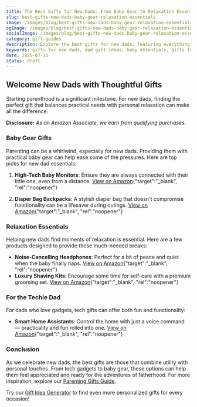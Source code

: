 ```yaml
---
title: The Best Gifts for New Dads: From Baby Gear to Relaxation Essentials
slug: best-gifts-new-dads-baby-gear-relaxation-essentials
image: /images/blog/best-gifts-new-dads-baby-gear-relaxation-essentials/best-gifts-new-dads-baby-gear-relaxation-essentials-banner.webp
ogImage: /images/blog/best-gifts-new-dads-baby-gear-relaxation-essentials/best-gifts-new-dads-baby-gear-relaxation-essentials-og.webp
socialImage: /images/blog/best-gifts-new-dads-baby-gear-relaxation-essentials/best-gifts-new-dads-baby-gear-relaxation-essentials-social.webp
category: gift-guides
description: Explore the best gifts for new dads, featuring everything from practical baby gear to pampering relaxation items.
keywords: gifts for new dads, dad gift ideas, baby essentials, gifts for fathers, parenting gear
date: 2025-07-11
status: draft
---
```


## Welcome New Dads with Thoughtful Gifts

Starting parenthood is a significant milestone. For new dads, finding the perfect gift that balances practical needs with personal relaxation can make all the difference.

**Disclosure:** *As an Amazon Associate, we earn from qualifying purchases.*

### Baby Gear Gifts

Parenting can be a whirlwind, especially for new dads. Providing them with practical baby gear can help ease some of the pressures. Here are top picks for new dad essentials:

1. **High-Tech Baby Monitors**: Ensure they are always connected with their little one, even from a distance. [View on Amazon](https://www.amazon.com/s?k=high-tech+baby+monitors&tag=bright-gift-20){"target":"_blank", "rel":"noopener"}

2. **Diaper Bag Backpacks**: A stylish diaper bag that doesn't compromise functionality can be a lifesaver during outings. [View on Amazon](https://www.amazon.com/s?k=diaper+bag+backpack&tag=bright-gift-20){"target":"_blank", "rel":"noopener"}

### Relaxation Essentials

Helping new dads find moments of relaxation is essential. Here are a few products designed to provide those much-needed breaks:

- **Noise-Cancelling Headphones**: Perfect for a bit of peace and quiet when the baby finally naps. [View on Amazon](https://www.amazon.com/s?k=noise+cancelling+headphones&tag=bright-gift-20){"target":"_blank", "rel":"noopener"}
- **Luxury Shaving Kits**: Encourage some time for self-care with a premium grooming set. [View on Amazon](https://www.amazon.com/s?k=luxury+shaving+kits&tag=bright-gift-20){"target":"_blank", "rel":"noopener"}

### For the Techie Dad

For dads who love gadgets, tech gifts can offer both fun and functionality:

- **Smart Home Assistants**: Control the home with just a voice command — practicality and fun rolled into one. [View on Amazon](https://www.amazon.com/s?k=smart+home+assistant&tag=bright-gift-20){"target":"_blank", "rel":"noopener"}

### Conclusion

As we celebrate new dads, the best gifts are those that combine utility with personal touches. From tech gadgets to baby gear, these options can help them feel appreciated and ready for the adventures of fatherhood. For more inspiration, explore our [Parenting Gifts Guide](/blog/parenting-gifts).

Try our [Gift Idea Generator](https://bright-gift.com) to find even more personalized gifts for every occasion!